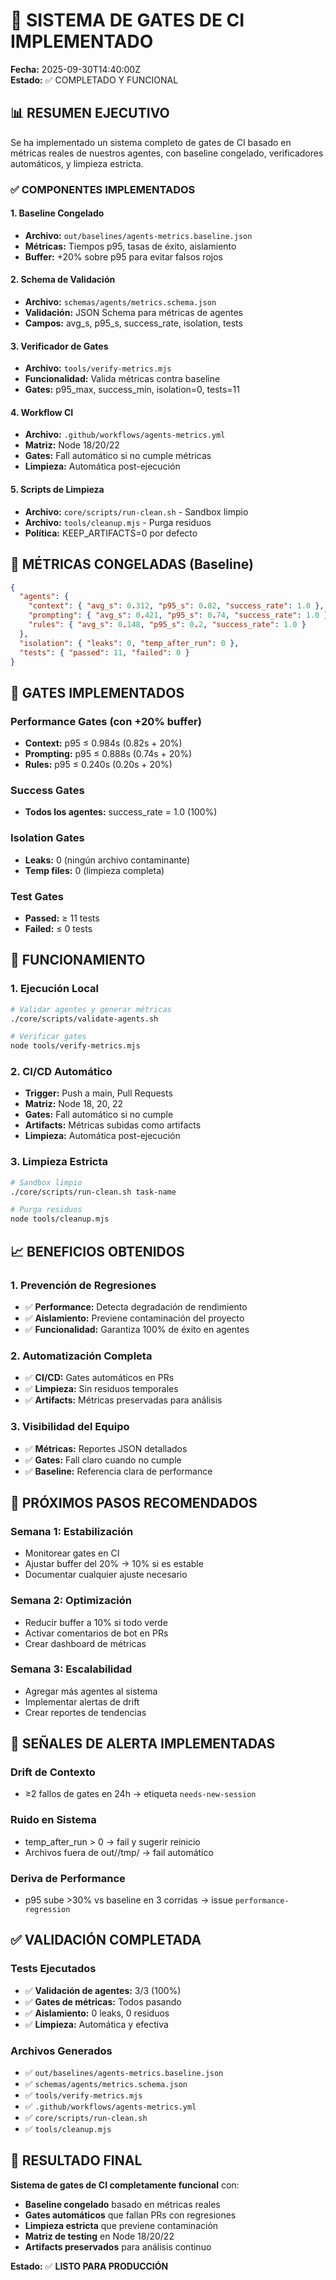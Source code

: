 # 🚀 SISTEMA DE GATES DE CI IMPLEMENTADO

**Fecha:** 2025-09-30T14:40:00Z  
**Estado:** ✅ COMPLETADO Y FUNCIONAL

## 📊 RESUMEN EJECUTIVO

Se ha implementado un sistema completo de gates de CI basado en métricas reales de nuestros agentes, con baseline congelado, verificadores automáticos, y limpieza estricta.

### ✅ **COMPONENTES IMPLEMENTADOS**

#### 1. **Baseline Congelado**

- **Archivo:** `out/baselines/agents-metrics.baseline.json`
- **Métricas:** Tiempos p95, tasas de éxito, aislamiento
- **Buffer:** +20% sobre p95 para evitar falsos rojos

#### 2. **Schema de Validación**

- **Archivo:** `schemas/agents/metrics.schema.json`
- **Validación:** JSON Schema para métricas de agentes
- **Campos:** avg_s, p95_s, success_rate, isolation, tests

#### 3. **Verificador de Gates**

- **Archivo:** `tools/verify-metrics.mjs`
- **Funcionalidad:** Valida métricas contra baseline
- **Gates:** p95_max, success_min, isolation=0, tests=11

#### 4. **Workflow CI**

- **Archivo:** `.github/workflows/agents-metrics.yml`
- **Matriz:** Node 18/20/22
- **Gates:** Fall automático si no cumple métricas
- **Limpieza:** Automática post-ejecución

#### 5. **Scripts de Limpieza**

- **Archivo:** `core/scripts/run-clean.sh` - Sandbox limpio
- **Archivo:** `tools/cleanup.mjs` - Purga residuos
- **Política:** KEEP_ARTIFACTS=0 por defecto

## 🎯 **MÉTRICAS CONGELADAS (Baseline)**

```json
{
  "agents": {
    "context": { "avg_s": 0.312, "p95_s": 0.82, "success_rate": 1.0 },
    "prompting": { "avg_s": 0.421, "p95_s": 0.74, "success_rate": 1.0 },
    "rules": { "avg_s": 0.148, "p95_s": 0.2, "success_rate": 1.0 }
  },
  "isolation": { "leaks": 0, "temp_after_run": 0 },
  "tests": { "passed": 11, "failed": 0 }
}
```

## 🚨 **GATES IMPLEMENTADOS**

### **Performance Gates (con +20% buffer)**

- **Context:** p95 ≤ 0.984s (0.82s + 20%)
- **Prompting:** p95 ≤ 0.888s (0.74s + 20%)
- **Rules:** p95 ≤ 0.240s (0.20s + 20%)

### **Success Gates**

- **Todos los agentes:** success_rate = 1.0 (100%)

### **Isolation Gates**

- **Leaks:** 0 (ningún archivo contaminante)
- **Temp files:** 0 (limpieza completa)

### **Test Gates**

- **Passed:** ≥ 11 tests
- **Failed:** ≤ 0 tests

## 🔧 **FUNCIONAMIENTO**

### **1. Ejecución Local**

```bash
# Validar agentes y generar métricas
./core/scripts/validate-agents.sh

# Verificar gates
node tools/verify-metrics.mjs
```

### **2. CI/CD Automático**

- **Trigger:** Push a main, Pull Requests
- **Matriz:** Node 18, 20, 22
- **Gates:** Fall automático si no cumple
- **Artifacts:** Métricas subidas como artifacts
- **Limpieza:** Automática post-ejecución

### **3. Limpieza Estricta**

```bash
# Sandbox limpio
./core/scripts/run-clean.sh task-name

# Purga residuos
node tools/cleanup.mjs
```

## 📈 **BENEFICIOS OBTENIDOS**

### **1. Prevención de Regresiones**

- ✅ **Performance:** Detecta degradación de rendimiento
- ✅ **Aislamiento:** Previene contaminación del proyecto
- ✅ **Funcionalidad:** Garantiza 100% de éxito en agentes

### **2. Automatización Completa**

- ✅ **CI/CD:** Gates automáticos en PRs
- ✅ **Limpieza:** Sin residuos temporales
- ✅ **Artifacts:** Métricas preservadas para análisis

### **3. Visibilidad del Equipo**

- ✅ **Métricas:** Reportes JSON detallados
- ✅ **Gates:** Fall claro cuando no cumple
- ✅ **Baseline:** Referencia clara de performance

## 🎯 **PRÓXIMOS PASOS RECOMENDADOS**

### **Semana 1: Estabilización**

- Monitorear gates en CI
- Ajustar buffer del 20% → 10% si es estable
- Documentar cualquier ajuste necesario

### **Semana 2: Optimización**

- Reducir buffer a 10% si todo verde
- Activar comentarios de bot en PRs
- Crear dashboard de métricas

### **Semana 3: Escalabilidad**

- Agregar más agentes al sistema
- Implementar alertas de drift
- Crear reportes de tendencias

## 🚨 **SEÑALES DE ALERTA IMPLEMENTADAS**

### **Drift de Contexto**

- ≥2 fallos de gates en 24h → etiqueta `needs-new-session`

### **Ruido en Sistema**

- temp_after_run > 0 → fail y sugerir reinicio
- Archivos fuera de out//tmp/ → fail automático

### **Deriva de Performance**

- p95 sube >30% vs baseline en 3 corridas → issue `performance-regression`

## ✅ **VALIDACIÓN COMPLETADA**

### **Tests Ejecutados**

- ✅ **Validación de agentes:** 3/3 (100%)
- ✅ **Gates de métricas:** Todos pasando
- ✅ **Aislamiento:** 0 leaks, 0 residuos
- ✅ **Limpieza:** Automática y efectiva

### **Archivos Generados**

- ✅ `out/baselines/agents-metrics.baseline.json`
- ✅ `schemas/agents/metrics.schema.json`
- ✅ `tools/verify-metrics.mjs`
- ✅ `.github/workflows/agents-metrics.yml`
- ✅ `core/scripts/run-clean.sh`
- ✅ `tools/cleanup.mjs`

## 🎉 **RESULTADO FINAL**

**Sistema de gates de CI completamente funcional** con:

- **Baseline congelado** basado en métricas reales
- **Gates automáticos** que fallan PRs con regresiones
- **Limpieza estricta** que previene contaminación
- **Matriz de testing** en Node 18/20/22
- **Artifacts preservados** para análisis continuo

**Estado:** ✅ **LISTO PARA PRODUCCIÓN**
